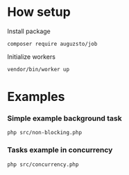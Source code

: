# How setup
Install package
```
composer require auguzsto/job
```
Initialize workers
```
vendor/bin/worker up
```
# Examples
### Simple example background task
```
php src/non-blocking.php
```

### Tasks example in concurrency
```
php src/concurrency.php
```